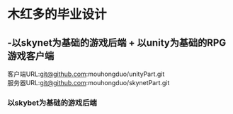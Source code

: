 # 木红多的毕业设计 
## -以skynet为基础的游戏后端 + 以unity为基础的RPG游戏客户端
客户端URL:git@github.com:mouhongduo/unityPart.git  
服务器URL:git@github.com:mouhongduo/skynetPart.git
### 以skybet为基础的游戏后端
